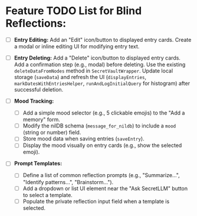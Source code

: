 # Feature TODO List for Blind Reflections:

*   [ ] **Entry Editing:** Add an "Edit" icon/button to displayed entry cards. Create a modal or inline editing UI for modifying entry text.

*   [ ] **Entry Deleting:** Add a "Delete" icon/button to displayed entry cards. Add a confirmation step (e.g., modal) before deleting. Use the existing `deleteDataFromNodes` method in `SecretVaultWrapper`. Update local storage (`saveData`) and refresh the UI (`displayEntries`, `markDatesWithEntriesHelper`, `runAndLogInitialQuery` for histogram) after successful deletion.

*   [ ] **Mood Tracking:**
    *   [ ] Add a simple mood selector (e.g., 5 clickable emojis) to the "Add a memory" form.
    *   [ ] Modify the nilDB schema (`message_for_nildb`) to include a `mood` (string or number) field.
    *   [ ] Store mood data when saving entries (`saveEntry`).
    *   [ ] Display the mood visually on entry cards (e.g., show the selected emoji).

*   [ ] **Prompt Templates:**
    *   [ ] Define a list of common reflection prompts (e.g., "Summarize...", "Identify patterns...", "Brainstorm...").
    *   [ ] Add a dropdown or list UI element near the "Ask SecretLLM" button to select a template.
    *   [ ] Populate the private reflection input field when a template is selected.
